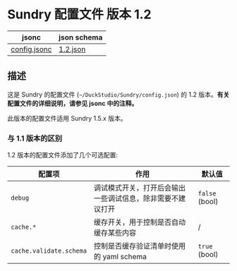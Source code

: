 # Sundry 配置文件 版本 1.2

| jsonc | json schema |
|-----|-----|
| [config.jsonc](config.jsonc) | [1.2.json](https://github.com/DuckDuckStudio/yazicbs.github.io/blob/main/Tools/Sundry/config/schema/1.2.json) |

## 描述
这是 Sundry 的配置文件 (`~/DuckStudio/Sundry/config.json`) 的 1.2 版本。**有关配置文件的详细说明，请参见 jsonc 中的注释。**  

此版本的配置文件适用 Sundry 1.5.x 版本。

### 与 1.1 版本的区别

1.2 版本的配置文件添加了几个可选配置:  

| 配置项 | 作用 | 默认值 |
|-----|-----|-----|
| `debug` | 调试模式开关，打开后会输出一些调试信息，除非需要不建议打开 | `false` (bool) |
| `cache.*` | 缓存开关，用于控制是否自动缓存某些内容 | / |
| `cache.validate.schema` | 控制是否缓存验证清单时使用的 yaml schema | `true` (bool) |
